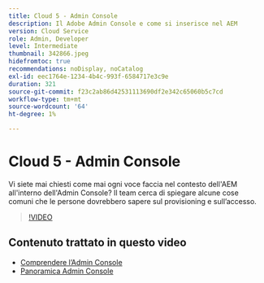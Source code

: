 ```yaml
---
title: Cloud 5 - Admin Console
description: Il Adobe Admin Console e come si inserisce nel AEM
version: Cloud Service
role: Admin, Developer
level: Intermediate
thumbnail: 342866.jpeg
hidefromtoc: true
recommendations: noDisplay, noCatalog
exl-id: eec1764e-1234-4b4c-993f-6584717e3c9e
duration: 321
source-git-commit: f23c2ab86d42531113690df2e342c65060b5c7cd
workflow-type: tm+mt
source-wordcount: '64'
ht-degree: 1%

---
```


# Cloud 5 - Admin Console

Vi siete mai chiesti come mai ogni voce faccia nel contesto dell&#39;AEM all&#39;interno dell&#39;Admin Console? Il team cerca di spiegare alcune cose comuni che le persone dovrebbero sapere sul provisioning e sull’accesso.

>[!VIDEO](https://video.tv.adobe.com/v/342866?quality=12&learn=on)

## Contenuto trattato in questo video

+ [Comprendere l’Admin Console](https://experienceleague.adobe.com/docs/experience-manager-cloud-service/content/onboarding/onboarding-concepts/admin-console.html)
+ [Panoramica Admin Console](https://helpx.adobe.com/it/enterprise/using/admin-console.html)
